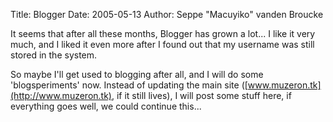 Title: Blogger
Date: 2005-05-13
Author: Seppe "Macuyiko" vanden Broucke

It seems that after all these months, Blogger has grown a lot... I like it very much, and I liked it even more after I found out that my username was still stored in the system.  
So maybe I'll get used to blogging after all, and I will do some 'blogsperiments' now. Instead of updating the main site ([www.muzeron.tk](http://www.muzeron.tk), if it still lives), I will post some stuff here, if everything goes well, we could continue this...

